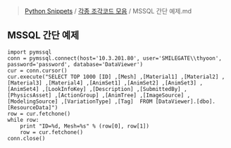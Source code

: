> [Python Snippets](../README.md) / [각종 조각코드 모음](README.md) / MSSQL 간단 예제.md
## MSSQL 간단 예제
    import pymssql
    conn = pymssql.connect(host='10.3.201.80', user='SMILEGATE\\thyoon', password='password', database='DataViewer')
    cur = conn.cursor()
    cur.execute("SELECT TOP 1000 [ID] ,[Mesh] ,[Material1] ,[Material2] ,[Material3] ,[Material4] ,[AnimSet1] ,[AnimSet2] ,[AnimSet3] ,[AnimSet4] ,[LookInfoKey] ,[Description] ,[SubmittedBy] ,[PhysicsAsset] ,[ActionGroup] ,[AnimTree] ,[ImageSource] ,[ModelingSource] ,[VariationType] ,[Tag]  FROM [DataViewer].[dbo].[ResourceData]")
    row = cur.fetchone()
    while row:
        print "ID=%d, Mesh=%s" % (row[0], row[1])
        row = cur.fetchone()
    conn.close()
